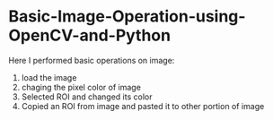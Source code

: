 # Basic-Image-Operation-using-OpenCV-and-Python
Here I performed basic operations on image:

1. load the image
2. chaging the pixel color of image
3. Selected ROI and changed its color
4. Copied an ROI from image and pasted it to other portion of image

